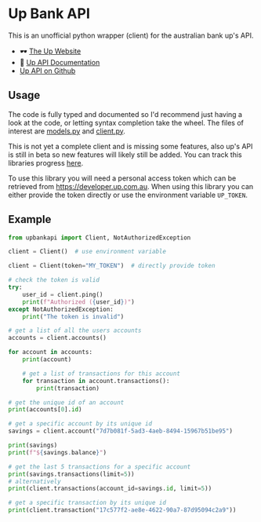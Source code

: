 # Up Bank API
This is an unofficial python wrapper (client) for the australian bank up's API.

* 🕶️ [The Up Website](https://up.com.au)
* 📖 [Up API Documentation](https://developer.up.com.au)
* [Up API on Github](https://github.com/up-banking/api)

## Usage
The code is fully typed and documented so I'd recommend just having a look at the code, or letting syntax completion take the wheel. The files of interest are [models.py]() and [client.py]().

This is not yet a complete client and is missing some features, also up's API is still in beta so new features will likely still be added. You can track this libraries progress [here]().

To use this library you will need a personal access token which can be retrieved from https://developer.up.com.au. When using this library you can either provide the token directly or use the environment variable `UP_TOKEN`.

## Example

```python
from upbankapi import Client, NotAuthorizedException

client = Client()  # use environment variable

client = Client(token="MY_TOKEN")  # directly provide token

# check the token is valid
try:
    user_id = client.ping()
    print(f"Authorized ({user_id})")
except NotAuthorizedException:
    print("The token is invalid")

# get a list of all the users accounts
accounts = client.accounts()

for account in accounts:
    print(account)

    # get a list of transactions for this account
    for transaction in account.transactions():
        print(transaction)

# get the unique id of an account
print(accounts[0].id)

# get a specific account by its unique id
savings = client.account("7d7b081f-5ad3-4aeb-8494-15967b51be95")

print(savings)
print(f"${savings.balance}")

# get the last 5 transactions for a specific account
print(savings.transactions(limit=5))
# alternatively
print(client.transactions(account_id=savings.id, limit=5))

# get a specific transaction by its unique id
print(client.transaction("17c577f2-ae8e-4622-90a7-87d95094c2a9"))
```
